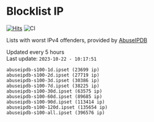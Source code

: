 # Blocklist IP

[![Hits](https://hits.seeyoufarm.com/api/count/incr/badge.svg?url=https%3A%2F%2Fgithub.com%2Fborestad%2Fblocklist-ip%2F&count_bg=%2379C83D&title_bg=%23555555&icon=&icon_color=%23E7E7E7&title=hits&edge_flat=false)](https://hits.seeyoufarm.com)  ![CI](https://img.shields.io/github/workflow/status/borestad/blocklist-ip/CI?style=flat-square)

Lists with worst IPv4 offenders, provided by [AbuseIPDB](https://www.abuseipdb.com/)

<!-- FOOTER-PLACEHOLDER -->
Updated every 5 hours<br>
Last update: `2023-10-22 - 10:17:51`
```
abuseipdb-s100-1d.ipset (23699 ip)
abuseipdb-s100-2d.ipset (27719 ip)
abuseipdb-s100-3d.ipset (30386 ip)
abuseipdb-s100-7d.ipset (38225 ip)
abuseipdb-s100-30d.ipset (63575 ip)
abuseipdb-s100-60d.ipset (89685 ip)
abuseipdb-s100-90d.ipset (113414 ip)
abuseipdb-s100-120d.ipset (135654 ip)
abuseipdb-s100-all.ipset (396576 ip)
```
